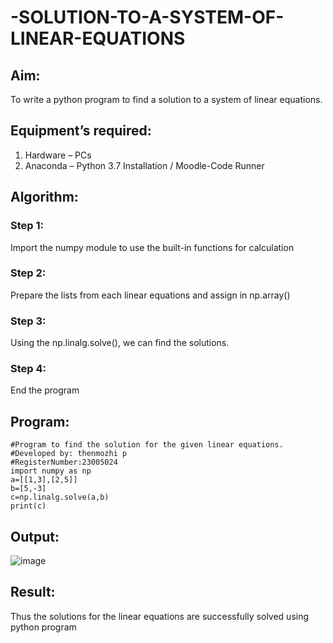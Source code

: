 # -SOLUTION-TO-A-SYSTEM-OF-LINEAR-EQUATIONS
## Aim:
To write a python program to find a solution to a system of linear equations.
## Equipment’s required:
1. 	Hardware – PCs
2. 	Anaconda – Python 3.7 Installation / Moodle-Code Runner
## Algorithm:
### Step 1: 
Import the numpy module to use the built-in functions for calculation
### Step 2: 
Prepare the lists from each linear equations and assign in np.array()
### Step 3: 
Using the np.linalg.solve(), we can find the solutions.
### Step 4: 
End the program
## Program:
```
#Program to find the solution for the given linear equations.
#Developed by: thenmozhi p
#RegisterNumber:23005024
import numpy as np
a=[[1,3],[2,5]]
b=[5,-3]
c=np.linalg.solve(a,b)
print(c)
```
## Output:
![image](https://github.com/thenmozhi05/-SOLUTION-TO-A-SYSTEM-OF-LINEAR-EQUATIONS/assets/140684207/7d18483f-b490-4071-bf58-c3d98c593404)

## Result: 
Thus the solutions for the linear equations are successfully solved using python program

